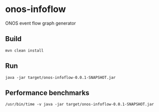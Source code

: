 # onos-infoflow

ONOS event flow graph generator

## Build

`mvn clean install`

## Run

`java -jar target/onos-infoflow-0.0.1-SNAPSHOT.jar`

## Performance benchmarks

`/usr/bin/time -v java -jar target/onos-infoflow-0.0.1-SNAPSHOT.jar`

